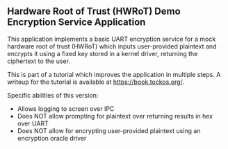 Hardware Root of Trust (HWRoT) Demo Encryption Service Application
------------------------------------------------------------------

This application implements a basic UART encryption service for a mock hardware
root of trust (HWRoT) which inputs user-provided plaintext and encrypts it using
a fixed key stored in a kernel driver, returning the ciphertext to the user. 

This is part of a tutorial which improves the application in multiple steps. A
writeup for the tutorial is available at https://book.tockos.org/.

Specific abilities of this version:

* Allows logging to screen over IPC
* Does NOT allow prompting for plaintext over returning results in hex over UART
* Does NOT allow for encrypting user-provided plaintext using an encryption
  oracle driver
